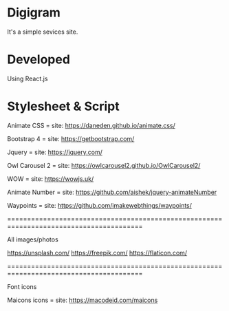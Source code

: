 # Digigram

It's a simple sevices site.

# Developed

Using React.js

# Stylesheet & Script

Animate CSS =
site: https://daneden.github.io/animate.css/

Bootstrap 4 =
site: https://getbootstrap.com/

Jquery =
site: https://jquery.com/

Owl Carousel 2 =
site: https://owlcarousel2.github.io/OwlCarousel2/

WOW =
site: https://wowjs.uk/

Animate Number =
site: https://github.com/aishek/jquery-animateNumber

Waypoints =
site: https://github.com/imakewebthings/waypoints/

========================================================================================

All images/photos

https://unsplash.com/
https://freepik.com/
https://flaticon.com/

========================================================================================

Font icons

Maicons icons =
site: https://macodeid.com/maicons
